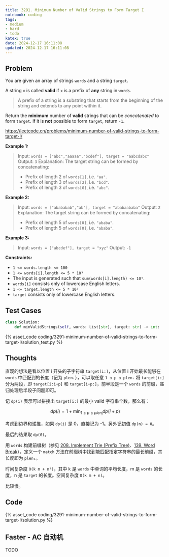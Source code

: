 ```yaml
---
title: 3291. Minimum Number of Valid Strings to Form Target I
notebook: coding
tags:
- medium
- hard
- todo
katex: true
date: 2024-12-17 16:11:08
updated: 2024-12-17 16:11:08
---
```

## Problem

You are given an array of strings `words` and a string `target`.

A string `x` is called **valid** if `x` is a prefix of **any** string in `words`.

> A prefix of a string is a substring that starts from the beginning of the string and extends to any point within it.

Return the **minimum** number of **valid** strings that can be _concatenated_ to form `target`. If it is **not** possible to form `target`, return `-1`.

<https://leetcode.cn/problems/minimum-number-of-valid-strings-to-form-target-i/>

**Example 1:**

> Input: `words = ["abc","aaaaa","bcdef"], target = "aabcdabc"`
> Output: `3`
> Explanation:
> The target string can be formed by concatenating:
>
> - Prefix of length 2 of `words[1]`, i.e. `"aa"`.
> - Prefix of length 3 of `words[2]`, i.e. `"bcd"`.
> - Prefix of length 3 of `words[0]`, i.e. `"abc"`.

**Example 2:**

> Input: `words = ["abababab","ab"], target = "ababaababa"`
> Output: `2`
> Explanation:
> The target string can be formed by concatenating:
>
> - Prefix of length 5 of `words[0]`, i.e. `"ababa"`.
> - Prefix of length 5 of `words[0]`, i.e. `"ababa"`.

**Example 3:**

> Input: `words = ["abcdef"], target = "xyz"`
> Output: `-1`

**Constraints:**

- `1 <= words.length <= 100`
- `1 <= words[i].length <= 5 * 10³`
- The input is generated such that `sum(words[i].length) <= 10⁵`.
- `words[i]` consists only of lowercase English letters.
- `1 <= target.length <= 5 * 10³`
- `target` consists only of lowercase English letters.

## Test Cases

``` python
class Solution:
    def minValidStrings(self, words: List[str], target: str) -> int:
```

{% asset_code coding/3291-minimum-number-of-valid-strings-to-form-target-i/solution_test.py %}

## Thoughts

直观的想法是看以位置 i 开头的子字符串 `target[i:]`，从位置 i 开始最长能够在 `words` 中匹配到的长度（记为 `plenᵢ`），可以取任意 `1 ≤ p ≤ plenᵢ` 将 `target[i:]` 分为两段，即 `target[i:i+p]` 和 `target[i+p:]`，前半段是一个 `words` 的前缀，递归处理后半段子问题即可。

记 `dp(i)` 表示可以拼接出 `target[i:]` 的最小 valid 字符串个数，那么有：

$$
dp(i)=1+\min_{1\le p\le plen_i}dp(i+p)
$$

考虑到边界和递推，如果 `dp(i)` 是 0，直接记为 -1。另外记初值 `dp(n) = 0`。

最后的结果取 `dp(0)`。

用 `words` 构建前缀树（参见 [208. Implement Trie (Prefix Tree)](208-implement-trie-prefix-tree)、[139. Word Break](139-word-break#Improve)），定义一个 `match` 方法在前缀树中找到能匹配指定字符串的最长前缀，其长度即为 `plenᵢ`。

时间复杂度 `O(k m + n²)`，其中 k 是 `words` 中单词的平均长度，m 是 `words` 的长度，n 是 `target` 的长度。空间复杂度 `O(k m + n)`。

比较慢。

## Code

{% asset_code coding/3291-minimum-number-of-valid-strings-to-form-target-i/solution.py %}

## Faster - AC 自动机

TODO
